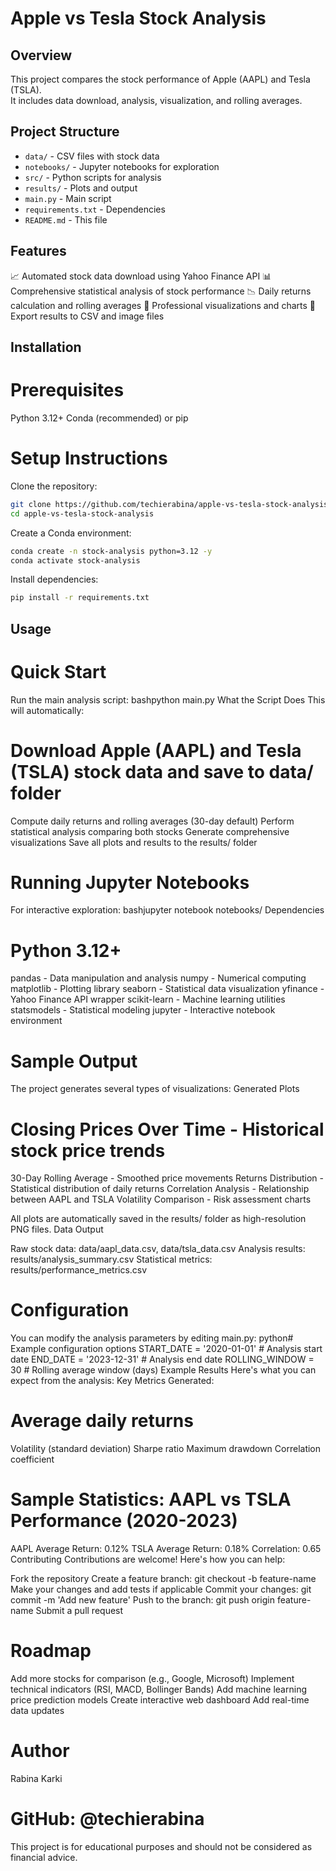 # Apple vs Tesla Stock Analysis

## Overview
This project compares the stock performance of Apple (AAPL) and Tesla (TSLA).  
It includes data download, analysis, visualization, and rolling averages.

## Project Structure
- `data/` - CSV files with stock data  
- `notebooks/` - Jupyter notebooks for exploration  
- `src/` - Python scripts for analysis  
- `results/` - Plots and output  
- `main.py` - Main script  
- `requirements.txt` - Dependencies
- `README.md`  - This file

## Features
📈 Automated stock data download using Yahoo Finance API
📊 Comprehensive statistical analysis of stock performance
📉 Daily returns calculation and rolling averages
🎨 Professional visualizations and charts
💾 Export results to CSV and image files

## Installation
# Prerequisites
Python 3.12+
Conda (recommended) or pip

# Setup Instructions
Clone the repository:

```bash
git clone https://github.com/techierabina/apple-vs-tesla-stock-analysis.git
cd apple-vs-tesla-stock-analysis
```

Create a Conda environment:
```bash
conda create -n stock-analysis python=3.12 -y
conda activate stock-analysis
```
Install dependencies:
```bash
pip install -r requirements.txt
```
## Usage
# Quick Start
Run the main analysis script:
bashpython main.py
What the Script Does
This will automatically:

# Download Apple (AAPL) and Tesla (TSLA) stock data and save to data/ folder
Compute daily returns and rolling averages (30-day default)
Perform statistical analysis comparing both stocks
Generate comprehensive visualizations
Save all plots and results to the results/ folder

# Running Jupyter Notebooks
For interactive exploration:
bashjupyter notebook notebooks/
Dependencies

# Python 3.12+
pandas - Data manipulation and analysis
numpy - Numerical computing
matplotlib - Plotting library
seaborn - Statistical data visualization
yfinance - Yahoo Finance API wrapper
scikit-learn - Machine learning utilities
statsmodels - Statistical modeling
jupyter - Interactive notebook environment

# Sample Output
The project generates several types of visualizations:
Generated Plots

# Closing Prices Over Time - Historical stock price trends
30-Day Rolling Average - Smoothed price movements
Returns Distribution - Statistical distribution of daily returns
Correlation Analysis - Relationship between AAPL and TSLA
Volatility Comparison - Risk assessment charts

All plots are automatically saved in the results/ folder as high-resolution PNG files.
Data Output

Raw stock data: data/aapl_data.csv, data/tsla_data.csv
Analysis results: results/analysis_summary.csv
Statistical metrics: results/performance_metrics.csv

# Configuration
You can modify the analysis parameters by editing main.py:
python# Example configuration options
START_DATE = '2020-01-01'  # Analysis start date
END_DATE = '2023-12-31'    # Analysis end date
ROLLING_WINDOW = 30        # Rolling average window (days)
Example Results
Here's what you can expect from the analysis:
Key Metrics Generated:

# Average daily returns
Volatility (standard deviation)
Sharpe ratio
Maximum drawdown
Correlation coefficient

Sample Statistics:
AAPL vs TSLA Performance (2020-2023)
=====================================
AAPL Average Return: 0.12%
TSLA Average Return: 0.18%
Correlation: 0.65
Contributing
Contributions are welcome! Here's how you can help:

Fork the repository
Create a feature branch: git checkout -b feature-name
Make your changes and add tests if applicable
Commit your changes: git commit -m 'Add new feature'
Push to the branch: git push origin feature-name
Submit a pull request

# Roadmap

 Add more stocks for comparison (e.g., Google, Microsoft)
 Implement technical indicators (RSI, MACD, Bollinger Bands)
 Add machine learning price prediction models
 Create interactive web dashboard
 Add real-time data updates


# Author
Rabina Karki

# GitHub: @techierabina


This project is for educational purposes and should not be considered as financial advice.